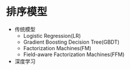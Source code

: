 
# 排序模型

- 传统模型
  - Logistic Regression(LR)
  - Gradient Boosting Decision Tree(GBDT)
  - Factorization Machines(FM)
  - Field-aware Factorization Machines(FFM)
- 深度学习
